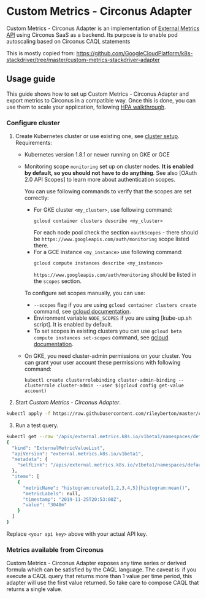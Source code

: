 # Custom Metrics - Circonus Adapter

Custom Metrics - Circonus Adapter is an implementation of [External Metrics API]
using Circonus SaaS as a backend. Its purpose is to enable pod autoscaling based
on Circonus CAQL statements

This is mostly copied from: https://github.com/GoogleCloudPlatform/k8s-stackdriver/tree/master/custom-metrics-stackdriver-adapter

## Usage guide

This guide shows how to set up Custom Metrics - Circonus Adapter and export
metrics to Circonus in a compatible way. Once this is done, you can use
them to scale your application, following [HPA walkthrough].

### Configure cluster

1. Create Kubernetes cluster or use existing one, see [cluster setup].
   Requirements:

   * Kubernetes version 1.8.1 or newer running on GKE or GCE

   * Monitoring scope `monitoring` set up on cluster nodes. **It is enabled by
     default, so you should not have to do anything**. See also [OAuth 2.0 API
     Scopes] to learn more about authentication scopes.

     You can use following commands to verify that the scopes are set correctly:
     - For GKE cluster `<my_cluster>`, use following command:
       ```
       gcloud container clusters describe <my_cluster>
       ```
       For each node pool check the section `oauthScopes` - there should be
       `https://www.googleapis.com/auth/monitoring` scope listed there.
     - For a GCE instance `<my_instance>` use following command:
       ```
       gcloud compute instances describe <my_instance>
       ```
       `https://www.googleapis.com/auth/monitoring` should be listed in the
       `scopes` section.


     To configure set scopes manually, you can use:
     - `--scopes` flag if you are using `gcloud container clusters create`
       command, see [gcloud
       documentation](https://cloud.google.com/sdk/gcloud/reference/container/clusters/create).
     - Environment variable `NODE_SCOPES` if you are using [kube-up.sh script].
       It is enabled by default.
     - To set scopes in existing clusters you can use `gcloud beta compute
       instances set-scopes` command, see [gcloud
       documentation](https://cloud.google.com/sdk/gcloud/reference/beta/compute/instances/set-scopes).
    * On GKE, you need cluster-admin permissions on your cluster. You can grant
      your user account these permissions with following command:
      ```
      kubectl create clusterrolebinding cluster-admin-binding --clusterrole cluster-admin --user $(gcloud config get-value account)
      ```
2. Start *Custom Metrics - Circonus Adapter*.

  ```sh
  kubectl apply -f https://raw.githubusercontent.com/rileyberton/master/custom-metrics-circonus-adapter/deploy/production/adapter.yaml
  ```

3. Run a test query.

```sh
kubectl get --raw '/apis/external.metrics.k8s.io/v1beta1/namespaces/default/histogram:create{1,2,3,4,5}|histogram:mean()?labelSelector=circonus_api_key=<your api key>' | jq
{
  "kind": "ExternalMetricValueList",
  "apiVersion": "external.metrics.k8s.io/v1beta1",
  "metadata": {
    "selfLink": "/apis/external.metrics.k8s.io/v1beta1/namespaces/default/histogram:create%7B1,2,3,4,5%7D%7Chistogram:mean%28%29"
  },
  "items": [
    {
      "metricName": "histogram:create{1,2,3,4,5}|histogram:mean()",
      "metricLabels": null,
      "timestamp": "2019-11-25T20:53:00Z",
      "value": "3048m"
    }
  ]
}
```

Replace `<your api key>` above with your actual API key.

### Metrics available from Circonus

Custom Metrics - Circonus Adapter exposes any time series or derived formula
which can be satisfied by the CAQL language.  The caveat is: if you execute
a CAQL query that returns more than 1 value per time period, this adapter will
use the first value returned.  So take care to compose CAQL that returns a single
value.


[Custom Metrics API]:
https://github.com/kubernetes/metrics/tree/master/pkg/apis/custom_metrics
[External Metrics API]:
https://github.com/kubernetes/metrics/tree/master/pkg/apis/external_metrics
[HPA walkthrough]:
https://kubernetes.io/docs/tasks/run-application/horizontal-pod-autoscale-walkthrough/
[cluster setup]: https://kubernetes.io/docs/setup/
